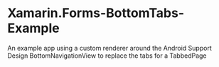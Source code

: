 # Xamarin.Forms-BottomTabs-Example
An example app using a custom renderer around the Android Support Design BottomNavigationView to replace the tabs for a TabbedPage
